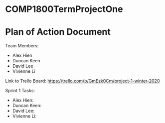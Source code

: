 # COMP1800TermProjectOne

Plan of Action Document
========================

Team Members:
* Alex Hien
* Duncan Keen
* David Lee
* Vivienne Li

Link to Trello Board:
https://trello.com/b/GmEzk0Cm/project-1-winter-2020

Sprint 1 Tasks:
* Alex Hien:
* Duncan Keen:
* David Lee:
* Vivienne Li:



